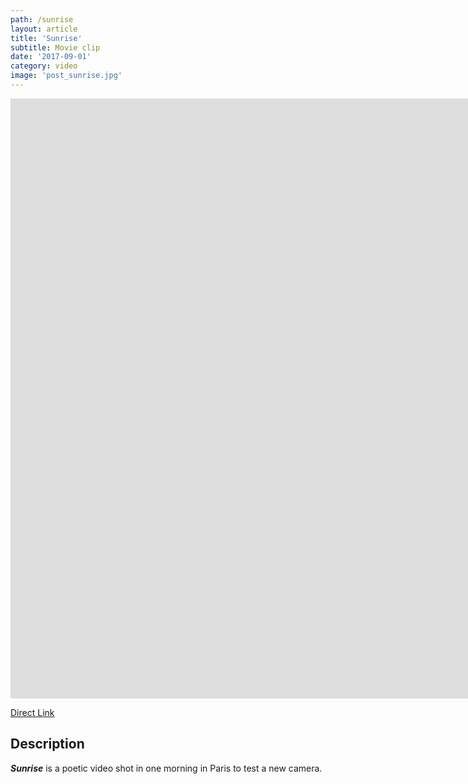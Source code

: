 ```yaml
---
path: /sunrise
layout: article
title: 'Sunrise'
subtitle: Movie clip
date: '2017-09-01'
category: video
image: 'post_sunrise.jpg'
---
```


<iframe width="1920" height="960" src="https://www.youtube.com/embed/-JbLUvenUJ8?rel=0" frameborder="0" allowfullscreen></iframe>

[Direct Link](https://www.youtube.com/watch?v=-JbLUvenUJ8)

## Description

**_Sunrise_** is a poetic video shot in one morning in Paris to test a new camera.

